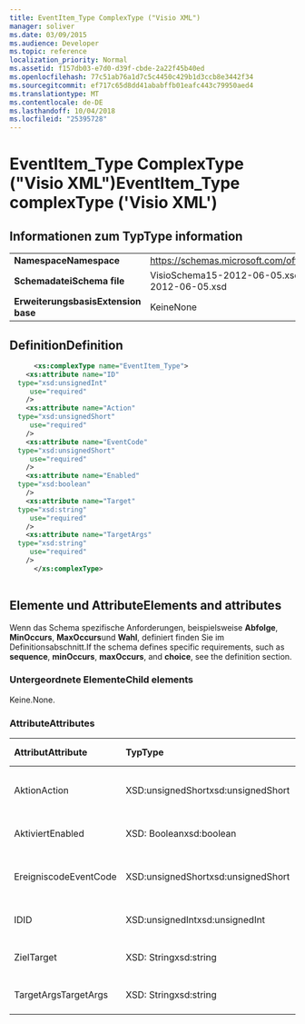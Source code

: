 ```yaml
---
title: EventItem_Type ComplexType ("Visio XML")
manager: soliver
ms.date: 03/09/2015
ms.audience: Developer
ms.topic: reference
localization_priority: Normal
ms.assetid: f157db03-e7d0-d39f-cbde-2a22f45b40ed
ms.openlocfilehash: 77c51ab76a1d7c5c4450c429b1d3ccb8e3442f34
ms.sourcegitcommit: ef717c65d8dd41ababffb01eafc443c79950aed4
ms.translationtype: MT
ms.contentlocale: de-DE
ms.lasthandoff: 10/04/2018
ms.locfileid: "25395728"
---
```

# <a name="eventitemtype-complextype-visio-xml"></a><span data-ttu-id="8e71e-102">EventItem_Type ComplexType ("Visio XML")</span><span class="sxs-lookup"><span data-stu-id="8e71e-102">EventItem_Type complexType ('Visio XML')</span></span>

## <a name="type-information"></a><span data-ttu-id="8e71e-103">Informationen zum Typ</span><span class="sxs-lookup"><span data-stu-id="8e71e-103">Type information</span></span>

|||
|:-----|:-----|
|<span data-ttu-id="8e71e-104">**Namespace**</span><span class="sxs-lookup"><span data-stu-id="8e71e-104">**Namespace**</span></span> <br/> |https://schemas.microsoft.com/office/visio/2011/1/core  <br/> |
|<span data-ttu-id="8e71e-105">**Schemadatei**</span><span class="sxs-lookup"><span data-stu-id="8e71e-105">**Schema file**</span></span> <br/> |<span data-ttu-id="8e71e-106">VisioSchema15-2012-06-05.xsd</span><span class="sxs-lookup"><span data-stu-id="8e71e-106">VisioSchema15-2012-06-05.xsd</span></span>  <br/> |
|<span data-ttu-id="8e71e-107">**Erweiterungsbasis**</span><span class="sxs-lookup"><span data-stu-id="8e71e-107">**Extension base**</span></span> <br/> |<span data-ttu-id="8e71e-108">Keine</span><span class="sxs-lookup"><span data-stu-id="8e71e-108">None</span></span>  <br/> |
   
## <a name="definition"></a><span data-ttu-id="8e71e-109">Definition</span><span class="sxs-lookup"><span data-stu-id="8e71e-109">Definition</span></span>

```XML
      <xs:complexType name="EventItem_Type">
    <xs:attribute name="ID"
  type="xsd:unsignedInt"
     use="required"
    />
    <xs:attribute name="Action"
  type="xsd:unsignedShort"
     use="required"
    />
    <xs:attribute name="EventCode"
  type="xsd:unsignedShort"
     use="required"
    />
    <xs:attribute name="Enabled"
  type="xsd:boolean"
    />
    <xs:attribute name="Target"
  type="xsd:string"
     use="required"
    />
    <xs:attribute name="TargetArgs"
  type="xsd:string"
     use="required"
    />
      </xs:complexType>
      
```

## <a name="elements-and-attributes"></a><span data-ttu-id="8e71e-110">Elemente und Attribute</span><span class="sxs-lookup"><span data-stu-id="8e71e-110">Elements and attributes</span></span>

<span data-ttu-id="8e71e-111">Wenn das Schema spezifische Anforderungen, beispielsweise **Abfolge**, **MinOccurs**, **MaxOccurs**und **Wahl**, definiert finden Sie im Definitionsabschnitt.</span><span class="sxs-lookup"><span data-stu-id="8e71e-111">If the schema defines specific requirements, such as **sequence**, **minOccurs**, **maxOccurs**, and **choice**, see the definition section.</span></span> 
  
### <a name="child-elements"></a><span data-ttu-id="8e71e-112">Untergeordnete Elemente</span><span class="sxs-lookup"><span data-stu-id="8e71e-112">Child elements</span></span>

<span data-ttu-id="8e71e-113">Keine.</span><span class="sxs-lookup"><span data-stu-id="8e71e-113">None.</span></span>
  
### <a name="attributes"></a><span data-ttu-id="8e71e-114">Attribute</span><span class="sxs-lookup"><span data-stu-id="8e71e-114">Attributes</span></span>

|<span data-ttu-id="8e71e-115">**Attribut**</span><span class="sxs-lookup"><span data-stu-id="8e71e-115">**Attribute**</span></span>|<span data-ttu-id="8e71e-116">**Typ**</span><span class="sxs-lookup"><span data-stu-id="8e71e-116">**Type**</span></span>|<span data-ttu-id="8e71e-117">**Erforderlich**</span><span class="sxs-lookup"><span data-stu-id="8e71e-117">**Required**</span></span>|<span data-ttu-id="8e71e-118">**Beschreibung**</span><span class="sxs-lookup"><span data-stu-id="8e71e-118">**Description**</span></span>|<span data-ttu-id="8e71e-119">**Mögliche Werte**</span><span class="sxs-lookup"><span data-stu-id="8e71e-119">**Possible values**</span></span>|
|:-----|:-----|:-----|:-----|:-----|
|<span data-ttu-id="8e71e-120">Aktion</span><span class="sxs-lookup"><span data-stu-id="8e71e-120">Action</span></span>  <br/> |<span data-ttu-id="8e71e-121">XSD:unsignedShort</span><span class="sxs-lookup"><span data-stu-id="8e71e-121">xsd:unsignedShort</span></span>  <br/> |<span data-ttu-id="8e71e-122">erforderlich</span><span class="sxs-lookup"><span data-stu-id="8e71e-122">required</span></span>  <br/> ||<span data-ttu-id="8e71e-123">Werte des Typs Xsd:unsignedShort.</span><span class="sxs-lookup"><span data-stu-id="8e71e-123">Values of the xsd:unsignedShort type.</span></span>  <br/> |
|<span data-ttu-id="8e71e-124">Aktiviert</span><span class="sxs-lookup"><span data-stu-id="8e71e-124">Enabled</span></span>  <br/> |<span data-ttu-id="8e71e-125">XSD: Boolean</span><span class="sxs-lookup"><span data-stu-id="8e71e-125">xsd:boolean</span></span>  <br/> |<span data-ttu-id="8e71e-126">Optional</span><span class="sxs-lookup"><span data-stu-id="8e71e-126">optional</span></span>  <br/> ||<span data-ttu-id="8e71e-127">Werte des Typs xsd: Boolean.</span><span class="sxs-lookup"><span data-stu-id="8e71e-127">Values of the xsd:boolean type.</span></span>  <br/> |
|<span data-ttu-id="8e71e-128">Ereigniscode</span><span class="sxs-lookup"><span data-stu-id="8e71e-128">EventCode</span></span>  <br/> |<span data-ttu-id="8e71e-129">XSD:unsignedShort</span><span class="sxs-lookup"><span data-stu-id="8e71e-129">xsd:unsignedShort</span></span>  <br/> |<span data-ttu-id="8e71e-130">erforderlich</span><span class="sxs-lookup"><span data-stu-id="8e71e-130">required</span></span>  <br/> ||<span data-ttu-id="8e71e-131">Werte des Typs Xsd:unsignedShort.</span><span class="sxs-lookup"><span data-stu-id="8e71e-131">Values of the xsd:unsignedShort type.</span></span>  <br/> |
|<span data-ttu-id="8e71e-132">ID</span><span class="sxs-lookup"><span data-stu-id="8e71e-132">ID</span></span>  <br/> |<span data-ttu-id="8e71e-133">XSD:unsignedInt</span><span class="sxs-lookup"><span data-stu-id="8e71e-133">xsd:unsignedInt</span></span>  <br/> |<span data-ttu-id="8e71e-134">erforderlich</span><span class="sxs-lookup"><span data-stu-id="8e71e-134">required</span></span>  <br/> ||<span data-ttu-id="8e71e-135">Werte des Typs Xsd:unsignedInt.</span><span class="sxs-lookup"><span data-stu-id="8e71e-135">Values of the xsd:unsignedInt type.</span></span>  <br/> |
|<span data-ttu-id="8e71e-136">Ziel</span><span class="sxs-lookup"><span data-stu-id="8e71e-136">Target</span></span>  <br/> |<span data-ttu-id="8e71e-137">XSD: String</span><span class="sxs-lookup"><span data-stu-id="8e71e-137">xsd:string</span></span>  <br/> |<span data-ttu-id="8e71e-138">erforderlich</span><span class="sxs-lookup"><span data-stu-id="8e71e-138">required</span></span>  <br/> ||<span data-ttu-id="8e71e-139">Werte des Typs xsd: String.</span><span class="sxs-lookup"><span data-stu-id="8e71e-139">Values of the xsd:string type.</span></span>  <br/> |
|<span data-ttu-id="8e71e-140">TargetArgs</span><span class="sxs-lookup"><span data-stu-id="8e71e-140">TargetArgs</span></span>  <br/> |<span data-ttu-id="8e71e-141">XSD: String</span><span class="sxs-lookup"><span data-stu-id="8e71e-141">xsd:string</span></span>  <br/> |<span data-ttu-id="8e71e-142">erforderlich</span><span class="sxs-lookup"><span data-stu-id="8e71e-142">required</span></span>  <br/> ||<span data-ttu-id="8e71e-143">Werte des Typs xsd: String.</span><span class="sxs-lookup"><span data-stu-id="8e71e-143">Values of the xsd:string type.</span></span>  <br/> |
   


